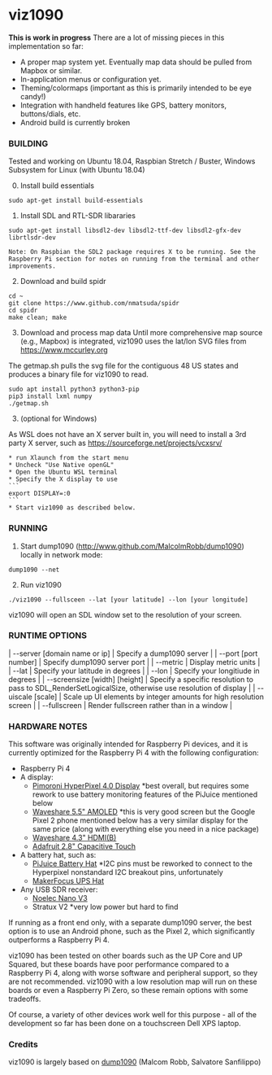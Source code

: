 # viz1090

**This is work in progress**
There are a lot of missing pieces in this implementation so far:
* A proper map system yet. Eventually map data should be pulled from Mapbox or similar.
* In-application menus or configuration yet.
* Theming/colormaps (important as this is primarily intended to be eye candy!)
* Integration with handheld features like GPS, battery monitors, buttons/dials, etc. 
* Android build is currently broken

### BUILDING

Tested and working on Ubuntu 18.04, Raspbian Stretch / Buster, Windows Subsystem for Linux (with Ubuntu 18.04)

0. Install build essentials

```
sudo apt-get install build-essentials
```

1. Install SDL and RTL-SDR libararies
```
sudo apt-get install libsdl2-dev libsdl2-ttf-dev libsdl2-gfx-dev librtlsdr-dev
```
	Note: On Raspbian the SDL2 package requires X to be running. See the Raspberry Pi section for notes on running from the terminal and other improvements.

2. Download and build spidr
```
cd ~
git clone https://www.github.com/nmatsuda/spidr
cd spidr
make clean; make
```

3. Download and process map data
Until more comprehensive map source (e.g., Mapbox) is integrated, viz1090 uses the lat/lon SVG files from https://www.mccurley.org

The getmap.sh pulls the svg file for the contiguous 48 US states and produces a binary file for viz1090 to read.

```
sudo apt install python3 python3-pip
pip3 install lxml numpy
./getmap.sh
```

3. (optional for Windows)

As WSL does not have an X server built in, you will need to install a 3rd party X server, such as https://sourceforge.net/projects/vcxsrv/

	* run Xlaunch from the start menu
	* Uncheck "Use Native openGL"
	* Open the Ubuntu WSL terminal
	* Specify the X display to use
	```
	export DISPLAY=:0
	```
	* Start viz1090 as described below.

### RUNNING

1. Start dump1090 (http://www.github.com/MalcolmRobb/dump1090) locally in network mode:
```
dump1090 --net
```

2. Run viz1090 
```
./viz1090 --fullsceen --lat [your latitude] --lon [your longitude]
```

viz1090 will open an SDL window set to the resolution of your screen.

### RUNTIME OPTIONS

| --server [domain name or ip]	| Specify a dump1090 server | 
| --port [port number]			| Specify dump1090 server port | 
| --metric						| Display metric units | 
| --lat                         | Specify your latitude in degrees | 
| --lon                         | Specify your longitiude in degrees | 
| --screensize [width] [height]	| Specify a specific resolution to pass to SDL_RenderSetLogicalSize, otherwise use resolution of display | 
| --uiscale [scale]				| Scale up UI elements by integer amounts for high resolution screen | 
| --fullscreen					| Render fullscreen rather than in a window | 

### HARDWARE NOTES

This software was originally intended for Raspberry Pi devices, and it is currently optimized for the Raspberry Pi 4 with the following configuration:

* Raspberry Pi 4
* A display:
	* [Pimoroni HyperPixel 4.0 Display](https://shop.pimoroni.com/products/hyperpixel-4) \*best overall, but requires some rework to use battery monitoring features of the PiJuice mentioned below
	* [Waveshare 5.5" AMOLED](https://www.waveshare.com/5.5inch-hdmi-amoled.htm) \*this is very good screen but the Google Pixel 2 phone mentioned below has a very similar display for the same price (along with everything else you need in a nice package)
	* [Waveshare 4.3" HDMI(B)](https://www.waveshare.com/wiki/4.3inch_HDMI_LCD_(B))
	* [Adafruit 2.8" Capacitive Touch](https://www.adafruit.com/product/2423)
* A battery hat, such as:
	* [PiJuice Battery Hat](https://uk.pi-supply.com/products/pijuice-standard) \*I2C pins must be reworked to connect to the Hyperpixel nonstandard I2C breakout pins, unfortunately
	* [MakerFocus UPS Hat](https://www.amazon.com/Makerfocus-Raspberry-2500mAh-Lithium-Battery/dp/B01MQYX4UX) 
* Any USB SDR receiver:
	* [Noelec Nano V3](https://www.nooelec.com/store/nesdr-nano-three.html)
	* Stratux V2 \*very low power but hard to find


If running as a front end only, with a separate dump1090 server, the best option is to use an Android phone, such as the Pixel 2, which significantly outperforms a Raspberry Pi 4.

viz1090 has been tested on other boards such as the UP Core and UP Squared, but these boards have poor performance compared to a Raspberry Pi 4, along with worse software and peripheral support, so they are not recommended. viz1090 with a low resolution map will run on these boards or even a Raspberry Pi Zero, so these remain options with some tradeoffs.

Of course, a variety of other devices work well for this purpose - all of the development so far has been done on a touchscreen Dell XPS laptop.

### Credits

viz1090 is largely based on [dump1090](https://github.com/MalcolmRobb/dump1090) (Malcom Robb, Salvatore Sanfilippo)
